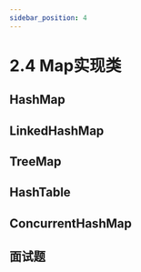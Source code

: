 ```yaml
---
sidebar_position: 4
---
```


# 2.4 Map实现类

## HashMap

## LinkedHashMap

## TreeMap

## HashTable

## ConcurrentHashMap

## 面试题 